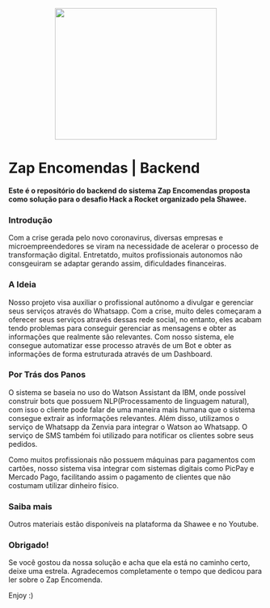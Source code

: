 <p align="center">
  <img src="https://i.imgur.com/wmBKb0I.png" height="260" width="320" />
</p>
 
 # Zap Encomendas | Backend
 
 **Este é o repositório do backend do sistema Zap Encomendas proposta como solução para o desafio Hack a Rocket organizado pela Shawee.**
 
 ### Introdução
Com a crise gerada pelo novo coronavirus, diversas empresas e microempreendedores se viram na necessidade de acelerar o processo de transformação digital. Entretatdo, muitos profissionais autonomos não consgeuiram se adaptar gerando assim, dificuldades financeiras.
 
 ### A Ideia
Nosso projeto visa auxiliar o profissional autônomo a divulgar e gerenciar seus serviços através do Whatsapp. Com a crise, muito deles começaram a oferecer seus serviços através dessas rede social, no entanto, eles acabam tendo problemas para conseguir gerenciar as mensagens e obter as informações que realmente são relevantes. Com nosso sistema, ele consegue automatizar esse processo através de um Bot e obter as informações de forma estruturada através de um Dashboard.

### Por Trás dos Panos
O sistema se baseia no uso do Watson Assistant da IBM, onde  possível construir bots que possuem NLP(Processamento de linguagem natural), com isso o cliente pode falar de uma maneira mais humana que o sistema consegue extrair as informações relevantes. Além disso, utilizamos o serviço de Whatsapp da Zenvia para integrar o Watson ao Whatsapp. O serviço de SMS também foi utilizado para notificar os clientes sobre seus pedidos.

Como muitos profissionais não possuem máquinas para pagamentos com cartões, nosso sistema visa integrar com sistemas digitais como PicPay e Mercado Pago, facilitando assim o pagamento de clientes que não costumam utilizar dinheiro físico.



### Saiba mais
Outros materiais estão disponíveis na plataforma da Shawee e no Youtube.

### Obrigado!
Se você gostou da nossa solução e acha que ela está no caminho certo, deixe uma estrela. Agradecemos completamente o tempo que dedicou para ler sobre o Zap Encomenda.

Enjoy :)
